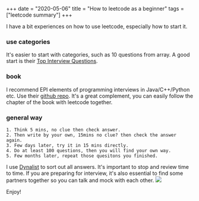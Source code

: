 +++ 
date = "2020-05-06"
title = "How to leetcode as a beginner"
tags = ["leetcode summary"]
+++

I have a bit experiences on how to use leetcode, especially how to start it.

### use categories
It's easier to start with categories, such as 10 questions from array. A good start is their [Top Interview Questions](https://leetcode.com/explore/interview/card/top-interview-questions-medium/).

### book
I recommend EPI elements of programming interviews in Java/C++/Python etc. Use their [github repo](https://github.com/adnanaziz/EPIJudge). It's a great complement, you can easily follow the chapter of the book with leetcode together.

### general way
    1. Think 5 mins, no clue then check answer.
    2. Then write by your own, 15mins no clue? then check the answer again.
    3. Few days later, try it in 15 mins directly.
    4. Do at least 100 questions, then you will find your own way.
    5. Few months later, repeat those quesitons you finished.

I use [Dynalist](https://yanjiyu.com/dev/dynalist/) to sort out all answers. It's important to stop and review time to time. If you are preparing for interview, it's also essential to find some partners together so you can talk and mock with each other.
![](https://i.imgur.com/D3CUYj1.png)

Enjoy!



